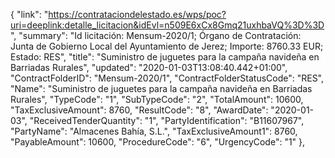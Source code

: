 {
"link": "https://contrataciondelestado.es/wps/poc?uri=deeplink:detalle_licitacion&idEvl=n509E6xCx8Gmq21uxhbaVQ%3D%3D",
"summary": "Id licitación: Mensum-2020/1; Órgano de Contratación: Junta de Gobierno Local del Ayuntamiento de Jerez; Importe: 8760.33 EUR; Estado: RES",
"title": "Suministro de juguetes para la campaña navideña en Barriadas Rurales",
"updated": "2020-01-03T13:08:40.442+01:00",
"ContractFolderID": "Mensum-2020/1",
"ContractFolderStatusCode": "RES",
"Name": "Suministro de juguetes para la campaña navideña en Barriadas Rurales",
"TypeCode": "1",
"SubTypeCode": "2",
"TotalAmount": 10600,
"TaxExclusiveAmount": 8760,
"ResultCode": "8",
"AwardDate": "2020-01-03",
"ReceivedTenderQuantity": "1",
"PartyIdentification": "B11607967",
"PartyName": "Almacenes Bahía, S.L.",
"TaxExclusiveAmount1": 8760,
"PayableAmount": 10600,
"ProcedureCode": "6",
"UrgencyCode": "1"
},

